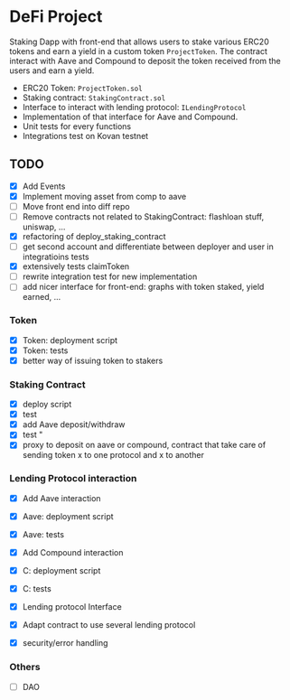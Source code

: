 # DeFi Project

Staking Dapp with front-end that allows users to stake various ERC20 tokens and earn a yield in a custom token `ProjectToken`. The contract interact with Aave and Compound to deposit the token received from the users and earn a yield.

- ERC20 Token: `ProjectToken.sol`
- Staking contract: `StakingContract.sol`
- Interface to interact with lending protocol: `ILendingProtocol`
- Implementation of that interface for Aave and Compound.
- Unit tests for every functions
- Integrations test on Kovan testnet


## TODO

- [x] Add Events
- [x] Implement moving asset from comp to aave 
- [ ] Move front end into diff repo
- [ ] Remove contracts not related to StakingContract: flashloan stuff, uniswap, ...
- [x] refactoring of deploy_staking_contract
- [ ] get second account and differentiate between deployer and user in integratioins tests
- [x] extensively tests claimToken
- [ ] rewrite integration test for new implementation
- [ ] add nicer interface for front-end: graphs with token staked, yield earned, ...

### Token
- [x] Token: deployment script
- [x] Token: tests
- [x] better way of issuing token to stakers

### Staking Contract
- [x] deploy script
- [x] test
- [x] add Aave deposit/withdraw
- [x] test       "
- [x] proxy to deposit on aave or compound, contract that take care of sending token x to one protocol and x to another

### Lending Protocol interaction

- [x] Add Aave interaction
- [x] Aave: deployment script
- [x] Aave: tests
- [x] Add Compound interaction
- [x] C: deployment script
- [x] C: tests
- [x] Lending protocol Interface
- [x] Adapt contract to use several lending protocol
- [x] security/error handling


### Others
- [ ] DAO


